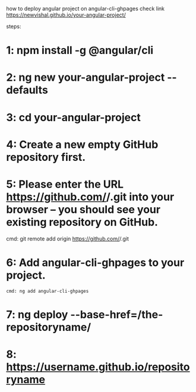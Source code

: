 how to deploy angular project on angular-cli-ghpages
check link https://newvishal.github.io/your-angular-project/

steps:
 # 1: npm install -g @angular/cli
 # 2: ng new your-angular-project --defaults
 # 3: cd your-angular-project
 # 4: Create a new empty GitHub repository first.
 # 5: Please enter the URL https://github.com/<username>/<repositoryname>.git into your browser – you should see your existing         repository on GitHub.
  cmd: git remote add origin https://github.com/<username>/<repositoryname>.git
 # 6: Add angular-cli-ghpages to your project.
    cmd: ng add angular-cli-ghpages
 # 7: ng deploy --base-href=/the-repositoryname/
 # 8: https://username.github.io/repositoryname
  
